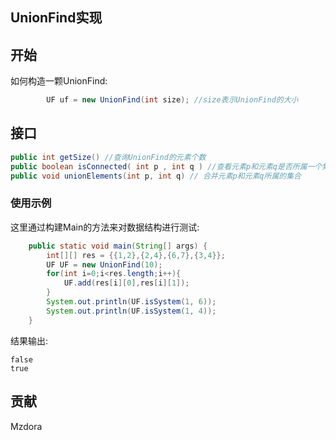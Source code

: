 ## UnionFind实现

## 开始

如何构造一颗UnionFind:

```java
        UF uf = new UnionFind(int size); //size表示UnionFind的大小
```

## 接口

```java
public int getSize() //查询UnionFind的元素个数
public boolean isConnected( int p , int q ) //查看元素p和元素q是否所属一个集合
public void unionElements(int p, int q) // 合并元素p和元素q所属的集合
```

### 使用示例

这里通过构建Main的方法来对数据结构进行测试:

```java
    public static void main(String[] args) {
        int[][] res = {{1,2},{2,4},{6,7},{3,4}};
        UF UF = new UnionFind(10);
        for(int i=0;i<res.length;i++){
            UF.add(res[i][0],res[i][1]);
        }
        System.out.println(UF.isSystem(1, 6));
        System.out.println(UF.isSystem(1, 4));
    }
```

结果输出:

```
false
true
```


## 贡献

Mzdora
